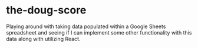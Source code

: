 # the-doug-score
Playing around with taking data populated within a Google Sheets spreadsheet and seeing if I can implement some other functionality with this data along with utilizing React.
